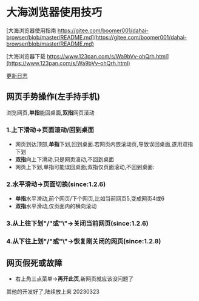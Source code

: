 # 大海浏览器使用技巧

[大海浏览器使用指南  https://gitee.com/boomer001/dahai-browser/blob/master/README.md](https://gitee.com/boomer001/dahai-browser/blob/master/README.md)

[大海浏览器下载  https://www.123pan.com/s/Wa9bVv-ohQrh.html](https://www.123pan.com/s/Wa9bVv-ohQrh.html)

[更新日志](https://gitee.com/boomer001/dahai-browser/blob/master/changelog.md)

## 网页手势操作(左手持手机)

浏览网页,**单指**能回桌面,**双指**网页滚动

### 1.上下滑动->页面滚动/回到桌面

- 网页到达顶部,**单指**下划,回到桌面.若网页内嵌滚动页,导致误回桌面,遂用双指下划
- **双指**向上下滑动,只是网页滚动,不回到桌面
- 网页上下划,单指可能误回桌面;双指仅页面滚动,不回到桌面:

### 2.水平滑动->页面切换(since:1.2.6)

- **单指**水平滑动,前个网页/下个网页,比如当前网页5,变成网页4或6
- **双指**水平滑动,仅页面内的横向滚动

### 3.从上往下划"/"或"\\"->关闭当前网页(since:1.2.6)

### 4.从下往上划"/"或"\\"->恢复刚关闭的网页(since:1.2.8)

## 网页假死或故障

* 右上角三点菜单->**再开此页**,新网页就应该没问题了

其他的开发好了,陆续放上来 20230323
